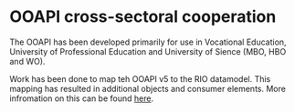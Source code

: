 # OOAPI cross-sectoral cooperation

The OOAPI has been developed primarily for use in Vocational Education, University of Professional Education and University of Sience (MBO, HBO and WO).

Work has been done to map teh OOAPI v5 to the RIO datamodel. This mapping has resulted in additional objects and consumer elements. More infromation on this can be found [here](technical/consumers-and-profiles/rio).
